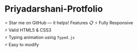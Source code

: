# Priyadarshani-Protfolio
:star: Star me on GitHub — it helps!
 Features 📋
⚡️ Fully Responsive\
⚡️ Valid HTML5 & CSS3\
⚡️ Typing animation using `Typed.js`\
⚡️ Easy to modify
